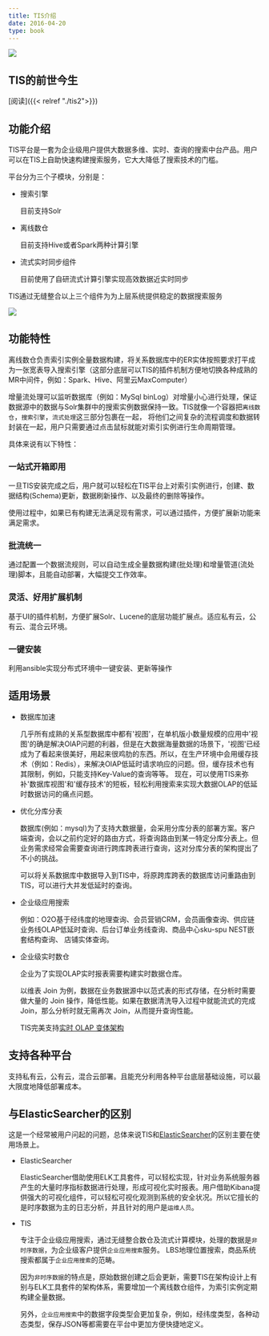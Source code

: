 ```yaml
---
title: TIS介绍
date: 2016-04-20
type: book
---
```


![](/img/tis/tis-vision.jpg)

## TIS的前世今生 

[阅读]({{< relref "./tis2">}})

## 功能介绍

  TIS平台是一套为企业级用户提供大数据多维、实时、查询的搜索中台产品。用户可以在TIS上自助快速构建搜索服务，它大大降低了搜索技术的门槛。
  
  平台分为三个子模块，分别是：
- 搜索引擎

  目前支持Solr
- 离线数仓

  目前支持Hive或者Spark两种计算引擎
- 流式实时同步组件

  目前使用了自研流式计算引擎实现高效数据近实时同步

TIS通过无缝整合以上三个组件为为上层系统提供稳定的数据搜索服务

![](/img/tis/tis-niaohan.png)

## 功能特性

离线数仓负责索引实例全量数据构建，将关系数据库中的ER实体按照要求打平成为一张宽表导入搜索引擎（这部分底层可以TIS的插件机制方便地切换各种成熟的MR中间件，例如：Spark、Hive、阿里云MaxComputer）

增量流处理可以监听数据库（例如：MySql binLog）对增量小心进行处理，保证数据源中的数据与Solr集群中的搜索实例数据保持一致。TIS就像一个容器把`离线数仓`，`搜索引擎`，`流式处理`这三部分包裹在一起，
将他们之间复杂的流程调度和数据转封装在一起，用户只需要通过点击鼠标就能对索引实例进行生命周期管理。

具体来说有以下特性：

### 一站式开箱即用

一旦TIS安装完成之后，用户就可以轻松在TIS平台上对索引实例进行，创建、数据结构(Schema)更新，数据刷新操作、以及最终的删除等操作。

使用过程中，如果已有构建无法满足现有需求，可以通过插件，方便扩展新功能来满足需求。

### 批流统一

通过配置一个数据流规则，可以自动生成全量数据构建(批处理)和增量管道(流处理)脚本，且能自动部署，大幅提交工作效率。

### 灵活、好用扩展机制

基于UI的插件机制，方便扩展Solr、Lucene的底层功能扩展点。适应私有云，公有云、混合云环境。

### 一键安装

利用ansible实现分布式环境中一键安装、更新等操作

## 适用场景

- 数据库加速
  
  几乎所有成熟的关系型数据库中都有'视图'，在单机版小数量规模的应用中'视图'的确是解决OlAP问题的利器，但是在大数据海量数据的场景下，'视图'已经成为了看起来很美好，用起来很鸡肋的东西。所以，在生产环境中会用缓存技术（例如：Redis），来解决OlAP低延时请求响应的问题。但，缓存技术也有其限制，例如，只能支持Key-Value的查询等等。
  现在，可以使用TIS来弥补'数据库视图'和'缓存技术'的短板，轻松利用搜索来实现大数据OLAP的低延时数据访问的痛点问题。

- 优化分库分表

  数据库(例如：mysql)为了支持大数据量，会采用分库分表的部署方案。客户端查询，会以之前约定好的路由方式，将查询路由到某一特定分库分表上。但业务需求经常会需要查询进行跨库跨表进行查询，这对分库分表的架构提出了不小的挑战。
 
  可以将关系数据库中数据导入到TIS中，将原跨库跨表的数据库访问重路由到TIS，可以进行大并发低延时的查询。

- 企业级应用搜索
  
  例如：O2O基于经纬度的地理查询、会员营销CRM，会员画像查询、供应链业务线OLAP低延时查询、后台订单业务线查询、商品中心sku-spu NEST嵌套结构查询、
  店铺实体查询。
  
- 企业级实时数仓

  企业为了实现OLAP实时报表需要构建实时数据仓库。
  
  以维表 Join 为例，数据在业务数据源中以范式表的形式存储，在分析时需要做大量的 Join 操作，降低性能。如果在数据清洗导入过程中就能流式的完成 Join，那么分析时就无需再次 Join，从而提升查询性能。
  
  TIS完美支持[实时 OLAP 变体架构]()


## 支持各种平台

  支持私有云，公有云，混合云部署。且能充分利用各种平台底层基础设施，可以最大限度地降低部署成本。
    
## 与ElasticSearcher的区别 

 这是一个经常被用户问起的问题，总体来说TIS和[ElasticSearcher]()的区别主要在使用场景上。
 
 - ElasticSearcher
   
   ElasticSearcher借助使用ELK工具套件，可以轻松实现，针对业务系统服务器产生的大量时序指标数据进行处理，形成可视化实时报表。用户借助Kibana提供强大的可视化组件，可以轻松可视化观测到系统的安全状况。所以它擅长的是时序数据为主的日志分析，并且针对的用户是`运维人员`。
   
 - TIS
 
   专注于企业级应用搜索，通过无缝整合数仓及流式计算模块，处理的数据是`非时序数据`，为企业级客户提供`企业应用搜索`服务。 LBS地理位置搜索，商品系统搜索都属于`企业应用搜索`的范畴。
   
   因为`非时序数据`的特点是，原始数据创建之后会更新，需要TIS在架构设计上有别与ELK工具套件的架构体系，需要增加一个离线数仓组件，为索引实例定期构建全量数据。
   
   另外，`企业应用搜索`中的数据字段类型会更加复杂，例如，经纬度类型，各种动态类型，保存JSON等都需要在平台中更加方便快捷地定义。


 

